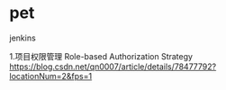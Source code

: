 # pet
jenkins 

1.项目权限管理 Role-based Authorization Strategy https://blog.csdn.net/qn0007/article/details/78477792?locationNum=2&fps=1
